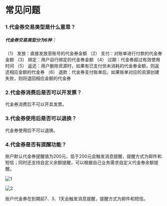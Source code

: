 # **常见问题**

### **1.代金券交易类型是什么意思？**

##### **代金券交易类型分为6种：**

（1） 发放：直接发放至账号的代金券金额
（2） 支付：对账单进行付款的代金券金额
（3） 绑定：用户自行绑定的代金券金额
（4） 过期：代金券超过有效使用时间
（5） 返还：用户删除资源时，如果有已支付但未消耗的代金券金额，则返还相应金额的代金券
（6） 退款：代金券支付账单后，如果账单对应的资源创建失败，则将退回相应金额的代金券

### **2.代金券消费后是否可以开发票？**

代金券消费后不可以开具发票。

### **3.代金券使用后是否可以退换？**

代金券使用后不可以退换。

### **4.代金券是否有提醒功能？**

账户默认代金券提醒值为200元，低于200元会触发消息提醒，提醒方式为邮件和短信；同时还支持自定义余额提醒，可以根据自己业务需求自定义代金券余额提醒。

![1](https://github.com/jdcloudcom/cn/blob/joytaobao-coupon-20190916/image/Coupon-Manage/FAQ-1.png)

![2](https://github.com/jdcloudcom/cn/blob/joytaobao-coupon-20190916/image/Coupon-Manage/FAQ-2.png)

账户代金券在到期前7、3、1天会触发消息提醒，提醒方式为邮件和短信。

